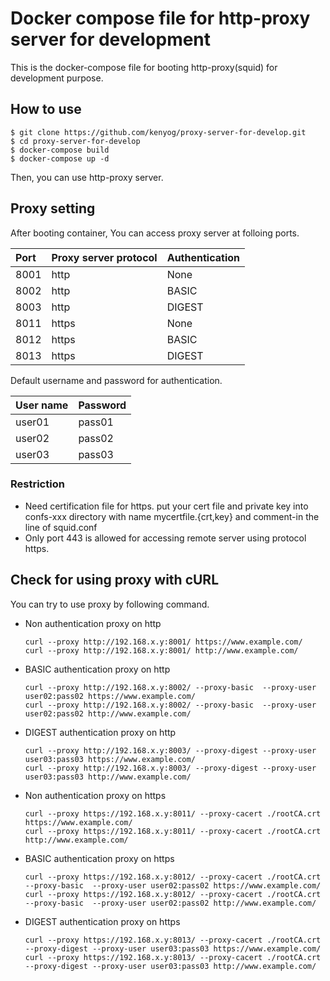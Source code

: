 # Docker compose file for http-proxy server for development

This is the docker-compose file for booting http-proxy(squid) for development purpose.

## How to use

~~~
$ git clone https://github.com/kenyog/proxy-server-for-develop.git
$ cd proxy-server-for-develop
$ docker-compose build
$ docker-compose up -d
~~~
Then, you can use http-proxy server.

## Proxy setting

After booting container, You can access proxy server at folloing ports.

| Port | Proxy server protocol | Authentication |
|:--|:--|:--|
| 8001 | http                  | None   |
| 8002 | http                  | BASIC  |
| 8003 | http                  | DIGEST |
| 8011 | https                 | None   |
| 8012 | https                 | BASIC  |
| 8013 | https                 | DIGEST |

Default username and password for authentication.

| User name | Password |
|:--|:--|
| user01   | pass01     |
| user02   | pass02     |
| user03   | pass03     |

### Restriction

* Need certification file for https.
  put your cert file and private key into confs-xxx directory with name mycertfile.{crt,key}
  and comment-in the line of squid.conf
* Only port 443 is allowed for accessing remote server using protocol https.

## Check for using proxy with cURL

You can try to use proxy by following command.

* Non authentication proxy on http
  ~~~
  curl --proxy http://192.168.x.y:8001/ https://www.example.com/
  curl --proxy http://192.168.x.y:8001/ http://www.example.com/
  ~~~
* BASIC authentication proxy on http
  ~~~
  curl --proxy http://192.168.x.y:8002/ --proxy-basic  --proxy-user user02:pass02 https://www.example.com/
  curl --proxy http://192.168.x.y:8002/ --proxy-basic  --proxy-user user02:pass02 http://www.example.com/
  ~~~
* DIGEST authentication proxy on http
  ~~~
  curl --proxy http://192.168.x.y:8003/ --proxy-digest --proxy-user user03:pass03 https://www.example.com/
  curl --proxy http://192.168.x.y:8003/ --proxy-digest --proxy-user user03:pass03 http://www.example.com/
  ~~~
* Non authentication proxy on https
  ~~~
  curl --proxy https://192.168.x.y:8011/ --proxy-cacert ./rootCA.crt https://www.example.com/
  curl --proxy https://192.168.x.y:8011/ --proxy-cacert ./rootCA.crt http://www.example.com/
  ~~~
* BASIC authentication proxy on https
  ~~~
  curl --proxy https://192.168.x.y:8012/ --proxy-cacert ./rootCA.crt --proxy-basic  --proxy-user user02:pass02 https://www.example.com/
  curl --proxy https://192.168.x.y:8012/ --proxy-cacert ./rootCA.crt --proxy-basic  --proxy-user user02:pass02 http://www.example.com/
  ~~~
* DIGEST authentication proxy on https
  ~~~
  curl --proxy https://192.168.x.y:8013/ --proxy-cacert ./rootCA.crt --proxy-digest --proxy-user user03:pass03 https://www.example.com/
  curl --proxy https://192.168.x.y:8013/ --proxy-cacert ./rootCA.crt --proxy-digest --proxy-user user03:pass03 http://www.example.com/
  ~~~

